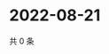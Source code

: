 # 2022-08-21

共 0 条

<!-- BEGIN WEIBO -->
<!-- 最后更新时间 Sun Aug 21 2022 06:15:41 GMT+0800 (China Standard Time) -->

<!-- END WEIBO -->
